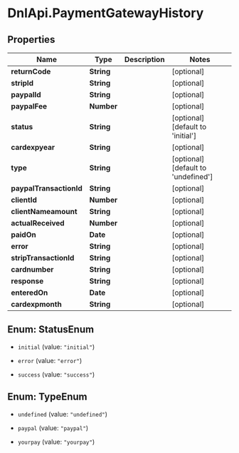 # DnlApi.PaymentGatewayHistory

## Properties
Name | Type | Description | Notes
------------ | ------------- | ------------- | -------------
**returnCode** | **String** |  | [optional] 
**stripId** | **String** |  | [optional] 
**paypalId** | **String** |  | [optional] 
**paypalFee** | **Number** |  | [optional] 
**status** | **String** |  | [optional] [default to &#39;initial&#39;]
**cardexpyear** | **String** |  | [optional] 
**type** | **String** |  | [optional] [default to &#39;undefined&#39;]
**paypalTransactionId** | **String** |  | [optional] 
**clientId** | **Number** |  | [optional] 
**clientNameamount** | **String** |  | [optional] 
**actualReceived** | **Number** |  | [optional] 
**paidOn** | **Date** |  | [optional] 
**error** | **String** |  | [optional] 
**stripTransactionId** | **String** |  | [optional] 
**cardnumber** | **String** |  | [optional] 
**response** | **String** |  | [optional] 
**enteredOn** | **Date** |  | [optional] 
**cardexpmonth** | **String** |  | [optional] 


<a name="StatusEnum"></a>
## Enum: StatusEnum


* `initial` (value: `"initial"`)

* `error` (value: `"error"`)

* `success` (value: `"success"`)




<a name="TypeEnum"></a>
## Enum: TypeEnum


* `undefined` (value: `"undefined"`)

* `paypal` (value: `"paypal"`)

* `yourpay` (value: `"yourpay"`)




